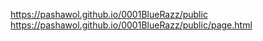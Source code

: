 <https://pashawol.github.io/0001BlueRazz/public>
<https://pashawol.github.io/0001BlueRazz/public/page.html>